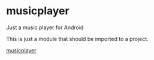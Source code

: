# musicplayer
Just a music player for Android

This is just a module that should be imported to a project.

[musicplayer](https://github.com/LittleFogCat/musicplayer/blob/master/readme.gif)
